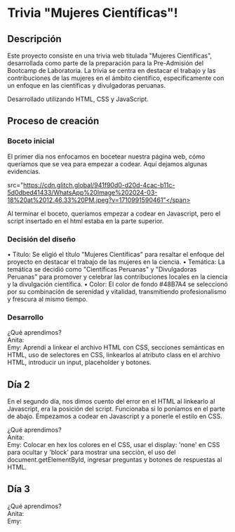 # Trivia "Mujeres Científicas"!


## Descripción
Este proyecto consiste en una trivia web titulada "Mujeres Científicas", desarrollada como parte de la preparación para la Pre-Admisión del Bootcamp de Laboratoria. La trivia se centra en destacar el trabajo y las contribuciones de las mujeres en el ámbito científico, específicamente con un enfoque en las científicas y divulgadoras peruanas.

Desarrollado utilizando HTML, CSS y JavaScript.


## Proceso de creación

### Boceto inicial

El primer día nos enfocamos en bocetear nuestra página web, cómo queríamos que se vea para empezar a codear.
Aquí dejamos algunas evidencias. 

<span>src="https://cdn.glitch.global/941f90d0-d20d-4cac-b11c-5d0dbed41433/WhatsApp%20Image%202024-03-18%20at%2012.46.33%20PM.jpeg?v=1710991590461"</span>



Al terminar el boceto, queríamos empezar a codear en Javascript, pero el script insertado en el html estaba en la parte superior.


### Decisión del diseño

• Título: Se eligió el título "Mujeres Científicas" para resaltar el enfoque del proyecto en destacar el trabajo de las mujeres en la ciencia.
• Temática: La temática se decidió como "Científicas Peruanas" y "Divulgadoras Peruanas" para promover y celebrar las contribuciones locales en la ciencia y la divulgación científica.
• Color: El color de fondo #48B7A4 se seleccionó por su combinación de serenidad y vitalidad, transmitiendo profesionalismo y frescura al mismo tiempo.



### Desarrollo 







¿Qué aprendimos?<br>
Anita:<br>
Emy: Aprendí a linkear el archivo HTML con CSS, secciones semánticas en HTML, uso de selectores en CSS, linkearlos al atributo class en el archivo HTML, introducir un input, placeholder y botones.

## Día 2

En el segundo día, nos dimos cuento del error en el HTML al linkearlo al Javascript, era la posición del script. Funcionaba si lo poníamos en el parte de abajo.
Empezamos a codear en Javascript y a ponerle el estilo en CSS. 

¿Qué aprendimos?<br>
Anita:<br>
Emy: Colocar en hex los colores en el CSS, usar el display: 'none' en CSS para ocultar y 'block' para mostrar una secciòn, el uso del document.getElementById, ingresar preguntas y botones de respuestas al HTML.

## Día 3



¿Qué aprendimos?<br>
Anita:<br>
Emy:

